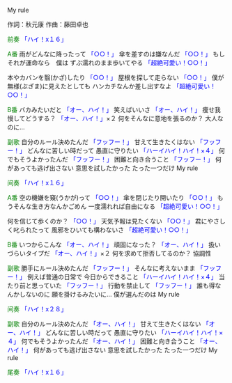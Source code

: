 My rule

作詞：秋元康
作曲：藤田卓也

<font color=green>前奏</font>
<font color=blue>「ハイ！x１６」</font> 

<font color=green>A番</font>
雨がどんなに降ったって <font color=blue>「○○！」</font> 
傘を差すのは嫌なんだ <font color=blue>「○○！」</font> 
もしそれが運命なら　僕は
ずぶ濡れのまま歩いてやる <font color=blue>「超絶可愛い！○○！」</font> 

本やカバンを翳(かざ)したり <font color=blue>「○○！」</font> 
屋根を探して走らない <font color=blue>「○○！」</font> 
僕が無様(ぶざま)に見えたとしても
ハンカチなんか差し出すなよ <font color=blue>「超絶可愛い！○○！」</font> 

<font color=green>B番</font>
バカみたいだと <font color=blue>「オー、ハイ！」</font>
笑えばいいさ <font color=blue>「オー、ハイ！」</font>
痩せ我慢してどうする？ <font color=blue>「オー、ハイ！」</font>×２ 
何をそんなに意地を張るのか？
大人なのに…

<font color=green>副歌</font>
自分のルール決めたんだ <font color=blue>「フッフー！」</font> 
甘えて生きたくはない <font color=blue>「フッフー！」</font> 
どんなに苦しい時だって
愚直に守りたい <font color=blue>「ハーイハイ！ハイ！×４」</font> 
何でもそうよかったんだ <font color=blue>「フッフー！」</font> 
困難と向き合うこと <font color=blue>「フッフー！」</font> 
何があっても逃げ出さない
意思を試したかった
たった一つだけ
My rule

<font color=green>间奏</font>
<font color=blue>「ハイ！x１６」</font>

<font color=green>A番</font>
空の機嫌を窺(うかが)って <font color=blue>「○○！」</font> 
傘を閉じたり開いたり <font color=blue>「○○！」</font> 
もうそんな生き方なんかごめん
一度濡れれば自由になる <font color=blue>「超絶可愛い！○○！」</font> 

何を信じて歩くのか？ <font color=blue>「○○！」</font> 
天気予報は見たくない <font color=blue>「○○！」</font> 
君にやさしく叱られたって
風邪をひいても構わないさ <font color=blue>「超絶可愛い！○○！」</font> 

<font color=green>B番</font>
いつからこんな <font color=blue>「オー、ハイ！」</font>
頑固になった？ <font color=blue>「オー、ハイ！」</font>
扱いづらいタイプだ <font color=blue>「オー、ハイ！」</font>×２ 
何を求めて拒否してるのか？
協調性

<font color=green>副歌</font>
勝手にルール決めたんだ <font color=blue>「フッフー！」</font> 
そんなに考えないまま <font color=blue>「フッフー！」</font> 
例えば普通の日常で
今日からできること <font color=blue>「ハーイハイ！ハイ！×４」</font> 
当たり前と思っていた <font color=blue>「フッフー！」</font> 
行動を禁止して <font color=blue>「フッフー！」</font> 
誰も得なんかしないのに
願を掛けるみたいに…
僕が選んだのは
My rule

<font color=green>间奏</font>
<font color=blue>「ハイ！x２８」</font> 

<font color=green>副歌</font>
自分のルール決めたんだ <font color=blue>「オー、ハイ！」</font>
甘えて生きたくはない <font color=blue>「オー、ハイ！」</font>
どんなに苦しい時だって
愚直に守りたい <font color=blue>「ハーイハイ！ハイ！×４」</font> 
何でもそうよかったんだ <font color=blue>「オー、ハイ！」</font>
困難と向き合うこと <font color=blue>「オー、ハイ！」</font>
何があっても逃げ出さない
意思を試したかった
たった一つだけ
My rule

<font color=green>尾奏</font>
<font color=blue>「ハイ！x１６」</font> 
